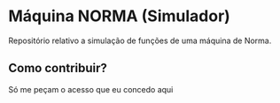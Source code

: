 # Máquina NORMA (Simulador)
Repositório relativo a simulação de funções de uma máquina de Norma.

## Como contribuir?
Só me peçam o acesso que eu concedo aqui
